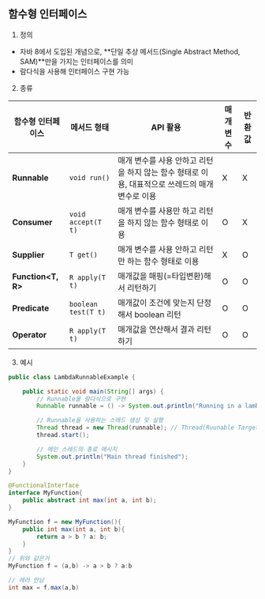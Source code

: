 ## 함수형 인터페이스

1. 정의
- 자바 8에서 도입된 개념으로, **단일 추상 메서드(Single Abstract Method, SAM)**만을 가지는 인터페이스를 의미
- 람다식을 사용해 인터페이스 구현 가능

2. 종류

| **함수형 인터페이스** | **메서드 형태** | **API 활용**                                      | **매개변수** | **반환값** |
|------------------------|-----------------|---------------------------------------------------|--------------|------------|
| **Runnable**            | `void run()`     | 매개 변수를 사용 안하고 리턴을 하지 않는 함수 형태로 이용, 대표적으로 쓰레드의 매개 변수로 이용 | X            | X          |
| **Consumer<T>**         | `void accept(T t)`| 매개 변수를 사용만 하고 리턴을 하지 않는 함수 형태로 이용 | O            | X          |
| **Supplier<T>**         | `T get()`        | 매개 변수를 사용 안하고 리턴만 하는 함수 형태로 이용 | X            | O          |
| **Function<T, R>**      | `R apply(T t)`   | 매개값을 매핑(=타입변환)해서 리턴하기               | O            | O          |
| **Predicate<T>**        | `boolean test(T t)` | 매개값이 조건에 맞는지 단정해서 boolean 리턴       | O            | O          |
| **Operator**            | `R apply(T t)`   | 매개값을 연산해서 결과 리턴하기                    | O            | O          |

3. 예시
```java
public class LambdaRunnableExample {

    public static void main(String[] args) {
        // Runnable을 람다식으로 구현
        Runnable runnable = () -> System.out.println("Running in a lambda expression");

        // Runnable을 사용하는 스레드 생성 및 실행
        Thread thread = new Thread(runnable); // Thread(Ruunable Target)으로 클래스 정의가 되어있어 람다로 구현된 함수형 인터페이스 사용 가능
        thread.start();

        // 메인 스레드의 종료 메시지
        System.out.println("Main thread finished");
    }
}
```


```java
@FunctionalInterface
interface MyFunction{
    public abstract int max(int a, int b);
}
```

```java
MyFunction f = new MyFunction(){
    public int max(int a, int b){
        return a > b ? a: b;
    }
}
// 위와 같은거
MyFunction f = (a,b) -> a > b ? a:b

// 에러 안남
int max = f.max(a,b)
```
